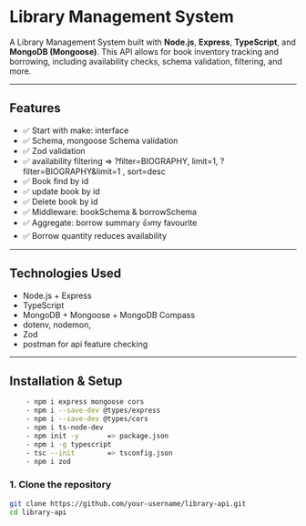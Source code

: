 # Library Management System

A Library Management System built with **Node.js**, **Express**, **TypeScript**, and **MongoDB (Mongoose)**. This API allows for book inventory tracking and borrowing, including availability checks, schema validation, filtering, and more.

---

## Features

- ✅ Start with make: interface
- ✅ Schema, mongoose Schema validation
- ✅ Zod validation
- ✅ availability filtering => ?filter=BIOGRAPHY, limit=1, ?filter=BIOGRAPHY&limit=1 , sort=desc
- ✅ Book find by id
- ✅ update book by id
- ✅ Delete book by id
- ✅ Middleware: bookSchema & borrowSchema
- ✅ Aggregate: borrow summary 👍my favourite
- ✅ Borrow quantity reduces availability

---

## Technologies Used

- Node.js + Express
- TypeScript
- MongoDB + Mongoose + MongoDB Compass
- dotenv, nodemon,
- Zod
- postman for api feature checking

---

## Installation & Setup

```bash
    - npm i express mongoose cors
    - npm i --save-dev @types/express
    - npm i --save-dev @types/cors
    - npm i ts-node-dev
    - npm init -y	    => package.json
    - npm i -g typescript
    - tsc --init		=> tsconfig.json
    - npm i zod
```

### 1. Clone the repository

```bash
git clone https://github.com/your-username/library-api.git
cd library-api
```
